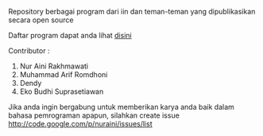 Repository berbagai program dari iin dan teman-teman yang dipublikasikan secara open source

Daftar program dapat anda lihat [disini](DaftarProgram.md)


Contributor :
  1. Nur Aini Rakhmawati
  1. Muhammad Arif Romdhoni
  1. Dendy
  1. Eko Budhi Suprasetiawan


Jika anda ingin bergabung untuk memberikan karya anda baik dalam bahasa pemrograman apapun, silahkan create issue http://code.google.com/p/nuraini/issues/list

